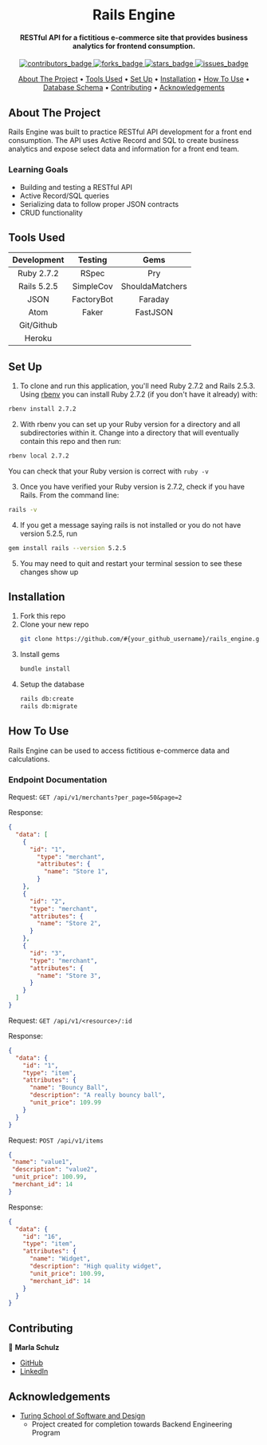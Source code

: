 <!-- PROJECT INFO -->
<h1 align="center">
  <br>
  Rails Engine
  <br>
</h1>

<h4 align="center">RESTful API for a fictitious e-commerce site that provides business analytics for frontend consumption.</h4>

<p align="center">
  <a href="https://github.com/marlitas/rails_engine/graphs/contributors">
    <img src="https://img.shields.io/github/contributors/marlitas/rails_engine?style=for-the-badge" alt="contributors_badge">
  </a>
  <a href="https://github.com/marlitas/rails_engine/network/members">
    <img src="https://img.shields.io/github/forks/marlitas/rails_engine?style=for-the-badge" alt="forks_badge">
  </a>
  <a href="https://github.com/marlitas/rails_engine/stargazers">
    <img src="https://img.shields.io/github/stars/marlitas/rails_engine?style=for-the-badge" alt="stars_badge">
  </a>
  <a href="https://github.com/marlitas/rails_engine/issues">
    <img src="https://img.shields.io/github/issues/marlitas/rails_engine?style=for-the-badge" alt="issues_badge">
  
  
<!-- CONTENTS -->
<p align="center">
  <a href="#about-the-project">About The Project</a> •
  <a href="#tools-used">Tools Used</a> •
  <a href="#set-up">Set Up</a> •
  <a href="#installation">Installation</a> •
  <a href="#how-to-use">How To Use</a> •
  <a href="#database-schema">Database Schema</a> •
  <a href="#contributing">Contributing</a> •
  <a href="#acknowledgements">Acknowledgements</a>
</p>



## About The Project

Rails Engine was built to practice RESTful API development for a front end consumption. The API uses Active Record and SQL to create business analytics and expose select data and information for a front end team. 

### Learning Goals

* Building and testing a RESTful API
* Active Record/SQL queries
* Serializing data to follow proper JSON contracts
* CRUD functionality



## Tools Used

| Development | Testing       | Gems            |
|   :----:    |    :----:     |    :----:       |
| Ruby 2.7.2  | RSpec         | Pry             |
| Rails 5.2.5 | SimpleCov     | ShouldaMatchers |
| JSON        | FactoryBot    | Faraday         |
| Atom        | Faker         | FastJSON        |
| Git/Github  |       |      |
| Heroku      |          |                 |



## Set Up

1. To clone and run this application, you'll need Ruby 2.7.2 and Rails 2.5.3. Using [rbenv](https://github.com/rbenv/rbenv) you can install Ruby 2.7.2 (if you don't have it already) with:
```sh
rbenv install 2.7.2
```
2. With rbenv you can set up your Ruby version for a directory and all subdirectories within it. Change into a directory that will eventually contain this repo and then run:
```sh
rbenv local 2.7.2
```
You can check that your Ruby version is correct with `ruby -v`

3. Once you have verified your Ruby version is 2.7.2, check if you have Rails. From the command line:
```sh
rails -v
```
4. If you get a message saying rails is not installed or you do not have version 5.2.5, run
```sh
gem install rails --version 5.2.5
```
5. You may need to quit and restart your terminal session to see these changes show up



## Installation

1. Fork this repo
2. Clone your new repo
   ```sh
   git clone https://github.com/#{your_github_username}/rails_engine.git
   ```
3. Install gems
   ```sh
   bundle install
   ``` 
4. Setup the database
    ```sh
   rails db:create
   rails db:migrate
   ```


## How To Use

Rails Engine can be used to access fictitious e-commerce data and calculations. 



### Endpoint Documentation
Request:
`GET /api/v1/merchants?per_page=50&page=2`

Response:
```json
{
  "data": [
    {
      "id": "1",
        "type": "merchant",
        "attributes": {
          "name": "Store 1",
        }
    },
    {
      "id": "2",
      "type": "merchant",
      "attributes": {
        "name": "Store 2",
      }
    },
    {
      "id": "3",
      "type": "merchant",
      "attributes": {
        "name": "Store 3",
      }
    }
  ]
}
```

Request:
`GET /api/v1/<resource>/:id`

Response:
```json
{
  "data": {
    "id": "1",
    "type": "item",
    "attributes": {
      "name": "Bouncy Ball",
      "description": "A really bouncy ball",
      "unit_price": 109.99
    }
  }
}
```
    
Request:
`POST /api/v1/items`
    
 ```json
 {
  "name": "value1",
  "description": "value2",
  "unit_price": 100.99,
  "merchant_id": 14
 }
 ```

Response:
```json
{
  "data": {
    "id": "16",
    "type": "item",
    "attributes": {
      "name": "Widget",
      "description": "High quality widget",
      "unit_price": 100.99,
      "merchant_id": 14
    }
  }
}
```


## Contributing

👤  **Marla Schulz**
- [GitHub](https://github.com/marlitas)
- [LinkedIn](https://www.linkedin.com/in/marla-a-schulz/)


## Acknowledgements

* [Turing School of Software and Design](https://turing.edu/)
  - Project created for completion towards Backend Engineering Program
